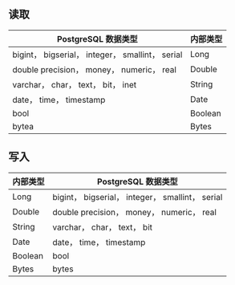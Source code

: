 ## 读取

| PostgreSQL 数据类型 | 内部类型 | 
|---------|---------|
| bigint， bigserial， integer， smallint， serial	| Long| 
| double precision， money， numeric， real	| Double| 
| varchar， char， text， bit， inet	| String| 
| date， time， timestamp	| Date
| bool	| Boolean| 
| bytea	| Bytes| 

## 写入

| 内部类型 | PostgreSQL 数据类型 | 
|---------|---------|
| Long	| bigint， bigserial， integer， smallint， serial| 
| Double	| double precision， money， numeric， real| 
| String	| varchar， char， text， bit| 
| Date	| date， time， timestamp| 
| Boolean	| bool| 
| Bytes	| bytes| 
